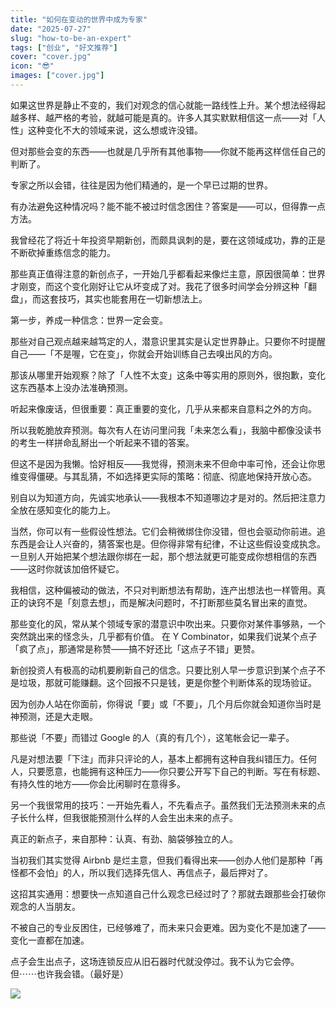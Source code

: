 ```yaml
---
title: "如何在变动的世界中成为专家"
date: "2025-07-27"
slug: "how-to-be-an-expert"
tags: ["创业", "好文推荐"]
cover: "cover.jpg"
icon: "😎"
images: ["cover.jpg"]
---
```

如果这世界是静止不变的，我们对观念的信心就能一路线性上升。某个想法经得起越多样、越严格的考验，就越可能是真的。许多人其实默默相信这一点——对「人性」这种变化不大的领域来说，这么想或许没错。



但对那些会变的东西——也就是几乎所有其他事物——你就不能再这样信任自己的判断了。



专家之所以会错，往往是因为他们精通的，是一个早已过期的世界。



有办法避免这种情况吗？能不能不被过时信念困住？答案是——可以，但得靠一点方法。



我曾经花了将近十年投资早期新创，而颇具讽刺的是，要在这领域成功，靠的正是不断砍掉重练信念的能力。



那些真正值得注意的新创点子，一开始几乎都看起来像烂主意，原因很简单：世界才刚变，而这个变化刚好让它从坏变成了对。我花了很多时间学会分辨这种「翻盘」，而这套技巧，其实也能套用在一切新想法上。



第一步，养成一种信念：世界一定会变。



那些对自己观点越来越笃定的人，潜意识里其实是认定世界静止。只要你不时提醒自己——「不是喔，它在变」，你就会开始训练自己去嗅出风的方向。



那该从哪里开始观察？除了「人性不太变」这条中等实用的原则外，很抱歉，变化这东西基本上没办法准确预测。



听起来像废话，但很重要：真正重要的变化，几乎从来都来自意料之外的方向。



所以我乾脆放弃预测。每次有人在访问里问我「未来怎么看」，我脑中都像没读书的考生一样拼命乱掰出一个听起来不错的答案。



但这不是因为我懒。恰好相反——我觉得，预测未来不但命中率可怜，还会让你思维变得僵硬。与其乱猜，不如选择更实际的策略：彻底、彻底地保持开放心态。



别自以为知道方向，先诚实地承认——我根本不知道哪边才是对的。然后把注意力全放在感知变化的能力上。



当然，你可以有一些假设性想法。它们会稍微绑住你没错，但也会驱动你前进。追东西是会让人兴奋的，猜答案也是。但你得非常有纪律，不让这些假设变成执念。
一旦别人开始把某个想法跟你绑在一起，那个想法就更可能变成你想相信的东西——这时你就该加倍怀疑它。



我相信，这种偏被动的做法，不只对判断想法有帮助，连产出想法也一样管用。真正的诀窍不是「刻意去想」，而是解决问题时，不打断那些莫名冒出来的直觉。



那些变化的风，常从某个领域专家的潜意识中吹出来。只要你对某件事够熟，一个突然跳出来的怪念头，几乎都有价值。
在 Y Combinator，如果我们说某个点子「疯了点」，那通常是称赞——搞不好还比「这点子不错」更赞。



新创投资人有极高的动机要刷新自己的信念。只要比别人早一步意识到某个点子不是垃圾，那就可能赚翻。这个回报不只是钱，更是你整个判断体系的现场验证。



因为创办人站在你面前，你得说「要」或「不要」，几个月后你就会知道你当时是神预测，还是大走眼。



那些说「不要」而错过 Google 的人（真的有几个），这笔帐会记一辈子。



凡是对想法要「下注」而非只评论的人，基本上都拥有这种自我纠错压力。任何人，只要愿意，也能拥有这种压力——你只要公开写下自己的判断。写在有标题、有持久性的地方——你会比闲聊时在意得多。



另一个我很常用的技巧：一开始先看人，不先看点子。虽然我们无法预测未来的点子长什么样，但我很能预测什么样的人会生出未来的点子。



真正的新点子，来自那种：认真、有劲、脑袋够独立的人。



当初我们其实觉得 Airbnb 是烂主意，但我们看得出来——创办人他们是那种「再怪都不会怕」的人，所以我们选择先信人、再信点子，最后押对了。



这招其实通用：想要快一点知道自己什么观念已经过时了？那就去跟那些会打破你观念的人当朋友。



不被自己的专业反困住，已经够难了，而未来只会更难。因为变化不是加速了——变化一直都在加速。



点子会生出点子，这场连锁反应从旧石器时代就没停过。我不认为它会停。
但⋯⋯也许我会错。（最好是）




![](https://prod-files-secure.s3.us-west-2.amazonaws.com/112d0858-5090-4d34-a606-b75eb8d65fd2/46476355-9cf3-4e99-9b7a-3531bc426380/1000202064.png?X-Amz-Algorithm=AWS4-HMAC-SHA256&X-Amz-Content-Sha256=UNSIGNED-PAYLOAD&X-Amz-Credential=ASIAZI2LB466UHCR7Y6K%2F20250910%2Fus-west-2%2Fs3%2Faws4_request&X-Amz-Date=20250910T112707Z&X-Amz-Expires=3600&X-Amz-Security-Token=IQoJb3JpZ2luX2VjEIP%2F%2F%2F%2F%2F%2F%2F%2F%2F%2FwEaCXVzLXdlc3QtMiJGMEQCIETCXRLVWDGpKcssWOsj3jitCE9fxjwl4kUzvCYdcuCMAiAuTarL%2FKheQqJTJ1xAqpvhWI9taGyS8hSij%2B%2FUm4oYfSqIBAjs%2F%2F%2F%2F%2F%2F%2F%2F%2F%2F8BEAAaDDYzNzQyMzE4MzgwNSIMe6MeQqChPx7E5aEkKtwDgL8g%2FAWQ318qkyTa%2F3E7umWRiB50%2B7YgGWlRiYPrto1r%2BknHFKXE6Gp0e2u6XQ9A9F%2FvWcVVPbOdcSKE5RY9JhblE6UcHgOBl0vbePdhFpSeZ0W7LAoXWhKOWKN2hsGBGDyYHs2xlOTM1eMPFMPP1iQhH67qWhyo1kKA7E%2B6QKhcLqfBHgYzYMowe0gfRktGLuiwWVFKywKWVtZRi1fDa4tQBJ9fqfgRCsifANhPiV7rR1w1%2FFK79%2F4L6L22inQ2TibsY9b7YDd8uUitD%2BxJMCL8UBs1XLlPIe8jKm3ERND0CIYGmWyvGD7sUpK9gmqbVdjxNcEVfBhoyNqmIHjZUQnCE%2FGnQeXcM6f%2FsnR9b0QUeuCPkPdcT%2FX2SJJkgz05AAkwUMKxFVpoTgdonUcqJd%2BKYJTF81VAd%2BL2%2BHoraiNFaOp76T1Q7ceXbWIc1nM%2FmE3Y9FqEtq%2F0CP93GM8ZB6tdRgkoWho3Y8Yu%2Bibj%2FpkcqfP5m%2FT6NYJpKbqJz92AJMxJ5jhtyE7MCg00ucqb6FdcluIWaEGCiTV%2Bus3KW16MG7VAAtyXYzvs9tIwATybPLTmuAfTKE0OkH%2BF%2FHX6SERtP4CZESSIsQKYyqHU6A%2Bx35bnMcEvKvv1FUMwka2FxgY6pgFbF2vE7s%2BPwBN%2F%2F0pBpFdgfdmd8GoNUj8vFDOaPI6xm2ivD4nE5q4wrZOk6VVhiQCkEvv%2FE5%2BzYIevEasiVdU5AlLAVA4m2iBqOonr0wMo8od%2FPwuAGcE%2BjJTzbKz0jDEY95l6U35N7dQ%2Fu3qk3BEHaapJ4I81OS2NXccWUv8LiR2BfeMqIPiPc%2BQAfyNJCaR%2BUnTHRJe3ZyIJlLqBliD1zuSQaiT8&X-Amz-Signature=9b3775a35fc79b1020bef26d5debae5bc3b1837452623108b2b9579871d26a7b&X-Amz-SignedHeaders=host&x-amz-checksum-mode=ENABLED&x-id=GetObject)

